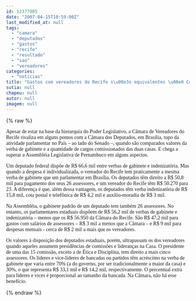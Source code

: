 ```yaml
---
id: 12377805
date: "2007-04-15T10:59:00Z"
last_modified_at: null
tags:
  - "camara"
  - "deputados"
  - "gastos"
  - "recife"
  - "resultado"
  - "sao"
  - "vereadores"
categories:
  - "noticias"
title: "Gastos com vereadores do Recife s\u00e3o equivalentes \u00e0 Camara dos Deputados e AL. J\u00e1 o resultado..."
sutia: null
chapeu: null
autor: null
imagem: null
---
```

{% raw %}
<p><P><FONT face=Verdana>Apesar de estar na base da hierarquia do Poder Legislativo, a Câmara de Vereadores do Recife rivaliza em alguns pontos com a Câmara dos Deputados, em Brasília, topo da atividade parlamentar no País – ao lado do Senado –, quando são comparados valores da verba de gabinete e a quantidade de cargos comissionados das duas casas. E chega a superar a Assembléia Legislativa de Pernambuco em alguns aspectos. </FONT></P></p>
<p><P><FONT face=Verdana>Um deputado federal dispõe de R$ 66,6 mil entre verbas de gabinete e indenizatória. Mas quando a despesa é individualizada, o vereador do Recife tem praticamente a mesma verba de gabinete que um parlamentar em Brasília. Os deputados têm direito a R$ 50,8 mil para pagamento dos seus 26 assessores, e um vereador do Recife têm R$ 50.270 para 23. A diferença é que, além dessa vantagem, os deputados têm verba indenizatória de R$ 15,8 mil, cota postal e telefônica de R$ 4,2 mil e auxílio-moradia de R$ 3 mil. </FONT></P></p>
<p><P><FONT face=Verdana>Na Assembléia, o gabinete padrão de um deputado tem também 26 assessores. No entanto, os parlamentares estaduais dispõem de R$ 56,2 mil de verbas de gabinete e indenizatória – menos que os R$ 56.950 da Câmara do Recife. São R$ 47,2 mil para gastos com salários de assessores – R$ 3 mil a menos que a Câmara – e R$ 9 mil para despesas mensais - cerca de R$ 2 mil a mais que os vereadores. </FONT></P></p>
<p><P><FONT face=Verdana>Os valores à disposição dos deputados estaduais, porém, ultrapassam os dos vereadores quando aqueles assumem presidências de comissões e lideranças na Casa. O presidente de uma das 15 comissão, exceto a de Ética e Disciplina, tem direito a mais cinco assessores. Os líderes e vice-líderes de bancadas ou partidos têm acréscimo na verba de gabinete que varia entre 70% (a do governo, por ser tradicionalmente a maior da casa) e 30%, o que representa R$ 33,1 mil e R$ 14,2 mil, respectivamente. O percentual extra para líderes e vices é proporcional ao tamanho da bancada. Na Câmara, não há esse benefício.</FONT></P> </p>
{% endraw %}